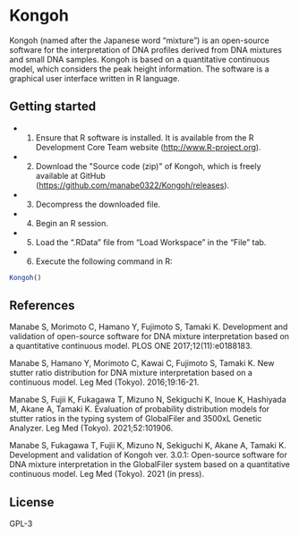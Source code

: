 # Kongoh

Kongoh (named after the Japanese word “mixture”) is an open-source software for the interpretation of DNA profiles derived from DNA mixtures and small DNA samples. Kongoh is based on a quantitative continuous model, which considers the peak height information. The software is a graphical user interface written in R language.

## Getting started

* 1.  Ensure that R software is installed. It is available from the R Development Core Team website (http://www.R-project.org).
* 2.  Download the "Source code (zip)" of Kongoh, which is freely available at GitHub (https://github.com/manabe0322/Kongoh/releases).
* 3.  Decompress the downloaded file.
* 4.  Begin an R session.
* 5.  Load the “.RData” file from “Load Workspace” in the “File” tab.
* 6.  Execute the following command in R:

```r
Kongoh()
```
## References

Manabe S, Morimoto C, Hamano Y, Fujimoto S, Tamaki K. Development and validation of open-source software for DNA mixture interpretation based on a quantitative continuous model. PLOS ONE 2017;12(11):e0188183.

Manabe S, Hamano Y, Morimoto C, Kawai C, Fujimoto S, Tamaki K. New stutter ratio distribution for DNA mixture interpretation based on a continuous model. Leg Med (Tokyo). 2016;19:16-21.

Manabe S, Fujii K, Fukagawa T, Mizuno N, Sekiguchi K, Inoue K, Hashiyada M, Akane A, Tamaki K. Evaluation of probability distribution models for stutter ratios in the typing system of GlobalFiler and 3500xL Genetic Analyzer. Leg Med (Tokyo). 2021;52:101906.

Manabe S, Fukagawa T, Fujii K, Mizuno N, Sekiguchi K, Akane A, Tamaki K. Development and validation of Kongoh ver. 3.0.1: Open-source software for
DNA mixture interpretation in the GlobalFiler system based on a quantitative continuous model. Leg Med (Tokyo). 2021 (in press).

## License

GPL-3
